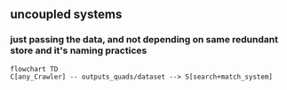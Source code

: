 ## uncoupled systems
### just passing the data, and not depending on same redundant store and it's naming practices

```mermaid
flowchart TD 
C[any_Crawler] -- outputs_quads/dataset --> S[search+match_system]
```
 
